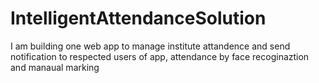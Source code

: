 # IntelligentAttendanceSolution
I am building one web app to manage institute attandence and send notification to respected users of app, attendance by face recoginaztion and manaual marking
